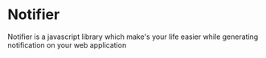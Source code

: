 # Notifier
Notifier is a javascript library which make's your life easier while generating notification on your web application
